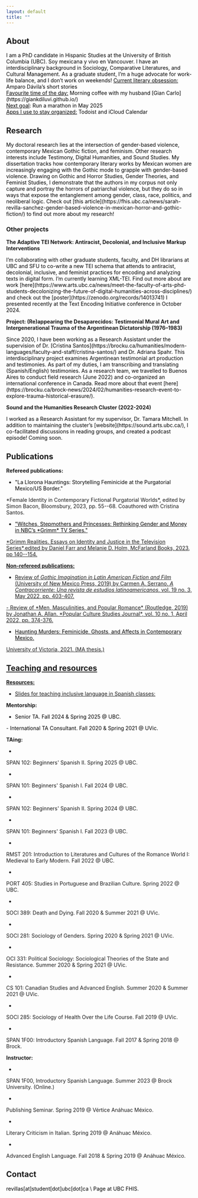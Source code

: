 ```yaml
---
layout: default
title: ""
---
```


## About

<span style="color:black;">
I am a PhD candidate in Hispanic Studies at the University of British Columbia (UBC). 
Soy mexicana y vivo en Vancouver. 
I have an interdisciplinary background in Sociology, 
Comparative Literatures, and Cultural Management. 
As a graduate student, I’m a huge advocate for work-life balance, 
and I don’t work on weekends!
</span>

<span style="color:black;">
<ins>Current literary obsession:</ins>
Amparo Dávila’s short stories<br>
<ins>Favourite time of the day:</ins>
Morning coffee with my husband 
[Gian Carlo](https://giankdiluvi.github.io/)<br>
<ins>Next goal</ins>: Run a marathon in May 2025 <br>
<ins>Apps I use to stay organized:</ins> Todoist and iCloud Calendar
</span>

<!--
My most recent research centers around gendered violence in Mexico,
specifically feminicidio, and the affects engendered between
living bodies and dead bodies through manifestations of
public mourning, artivism (art+activism) and contemporary literature.
My research also explores monstrous representations of
women in North American and Latin American popular culture,
as well as the intersection between Mexican masculinity and neoliberalism.
-->

## Research

<span style="color:black;">
My doctoral research lies at the intersection of gender-based violence,
contemporary Mexican Gothic fiction, and feminism. 
Other research interests include Testimony, Digital Humanities, 
and Sound Studies.
</span>

<span style="color:black;">
My dissertation tracks how contemporary literary works by 
Mexican women are increasingly engaging with the Gothic mode 
to grapple with gender-based violence. 
Drawing on Gothic and Horror Studies, Gender Theories, and Feminist Studies, 
I demonstrate that the authors in my corpus not only capture and portray 
the horrors of patriarchal violence, 
but they do so in ways that expose the entanglement among 
gender, class, race, politics, and neoliberal logic. 
Check out [this article](https://fhis.ubc.ca/news/sarah-revilla-sanchez-gender-based-violence-in-mexican-horror-and-gothic-fiction/) 
to find out more about my research!
</span>

### Other projects

**The Adaptive TEI Network: Antiracist, Decolonial, and Inclusive Markup Interventions**

<span style="color:black;">
I’m collaborating with other graduate students, faculty, 
and DH librarians at UBC and SFU to co-write a new TEI schema 
that attends to antiracist, decolonial, inclusive, and feminist practices 
for encoding and analyzing texts in digital form. 
I’m currently learning XML-TEI.
</span>

<span style="color:black;">
Find out more about are work [here](https://www.arts.ubc.ca/news/meet-the-faculty-of-arts-phd-students-decolonizing-the-future-of-digital-humanities-across-disciplines/) 
and check out the [poster](https://zenodo.org/records/14013741) 
I presented recently at 
the Text Encoding Initiative conference in October 2024.
</span>


**Project: (Re)appearing the Desaparecidos: Testimonial Mural Art and Intergenerational Trauma of the Argentinean Dictatorship (1976–1983)**

<span style="color:black;">
Since 2020, I have been working as a Research Assistant 
under the supervision of Dr. [Cristina Santos](https://brocku.ca/humanities/modern-languages/faculty-and-staff/cristina-santos/) 
and Dr. Adriana Spahr. 
This interdisciplinary project examines 
Argentinean testimonial art production and testimonies. 
As part of my duties, 
I am transcribing and translating (Spanish/English) testimonies. 
As a research team, we travelled to Buenos Aires 
to conduct field research (June 2022) 
and co-organized an international conference in Canada. 
Read more about that event [here](https://brocku.ca/brock-news/2024/02/humanities-research-event-to-explore-trauma-historical-erasure/).
</span>


**Sound and the Humanities Research Cluster (2022-2024)**

<span style="color:black;">
I worked as a Research Assistant for my supervisor, Dr. Tamara Mitchell. 
In addition to maintaining the cluster’s [website](https://sound.arts.ubc.ca/), 
I co-facilitated discussions in reading groups, 
and created a podcast episode! Coming soon.
</span>

## Publications

**Refereed publications:**

- <span style="color:black;">
  "La Llorona Hauntings:
  Storytelling Feminicide at the Purgatorial Mexico/US Border."
</span>
*Female Identity in Contemporary Fictional Purgatorial Worlds*,
edited by Simon Bacon, Bloomsbury, 2023,
pp. 55--68.
Coauthored with Cristina Santos.
<a href="https://www.bloomsbury.com/us/female-identity-in-contemporary-fictional-purgatorial-worlds-9781350227040/">
<i class="fas fa-external-link-alt" style="font-size:20px"></i>

- <span style="color:black;">
  "Witches, Stepmothers and Princesses:
  Rethinking Gender and Money in NBC’s *Grimm* TV Series."
</span>
*Grimm Realities. Essays on Identity and Justice in the Television Series*,edited by Daniel Farr and Melanie D. Holm, McFarland Books, 2023, pp 140--154.
<a href="https://mcfarlandbooks.com/product/grimm-realities/">
<i class="fas fa-external-link-alt" style="font-size:20px"></i>

**Non-refereed publications:**

- Review of *Gothic Imagination in Latin American Fiction and Film*
(University of New Mexico Press, 2019)
by Carmen A. Serrano.
*A Contracorriente: Una revista de estudios latinoamericanos*,
vol. 19 no. 3, May 2022, pp. 403-407.
<a href="https://acontracorriente.chass.ncsu.edu/index.php/acontracorriente/article/view/2248">
<i class="fas fa-external-link-alt" style="font-size:20px"></i>
- Review of *Men, Masculinities, and Popular Romance*
(Routledge, 2019)
by Jonathan A. Allan.
*Popular Culture Studies Journal*,
vol. 10 no. 1, April 2022, pp. 374-376.


- <span style="color:black;">
  Haunting Murders: Feminicide, Ghosts, and Affects in Contemporary Mexico.
</span>
University of Victoria, 2021. (MA thesis.)
<a href="https://dspace.library.uvic.ca/bitstream/handle/1828/13255/Revilla-Sanchez_Sarah_MA_2021.pdf?sequence=5&isAllowed=y">
<i class="fas fa-external-link-alt" style="font-size:20px"></i>

<!--
### Other research projects

**PhD Collab: the TEI Network**

lorem ipsum brief description

<a href="https://www.arts.ubc.ca/news/meet-the-faculty-of-arts-phd-students-decolonizing-the-future-of-digital-humanities-across-disciplines/">
  <i class="fas fa-external-link-alt" style="font-size:20px"></i>  UBC
</a>  &emsp;
<a href="https://zenodo.org/records/14013741">
<i class="fas fa-desktop"></i> poster
</a>

**Sound Cluster**

<a href="https://sound.arts.ubc.ca/">
  <i class="fas fa-external-link-alt" style="font-size:20px"></i>  UBC
</a> 


**Testimony**

blah
-->

## Teaching and resources

**Resources:**

- Slides for teaching inclusive language in Spanish classes: 
<a href="./docs/InclusiveLanguageBeginnersSpanish.pdf">
  <i class="fas fa-desktop" style="font-size:20px"></i>
</a> 

**Mentorship:**

- <span style="color:black;">
  Senior TA. Fall 2024 &amp; Spring 2025 @ UBC.
</span>
- <span style="color:black;">
  International TA Consultant. Fall 2020 &amp; Spring 2021 @ UVic.
</span>


**TAing:**
- <span style="color:black;">
SPAN 102: Beginners' Spanish II.
Spring 2025 @ UBC.
</span>
- <span style="color:black;">
SPAN 101: Beginners' Spanish I.
Fall 2024 @ UBC.
</span>
- <span style="color:black;">
SPAN 102: Beginners' Spanish II.
Spring 2024 @ UBC.
</span>
- <span style="color:black;">
SPAN 101: Beginners' Spanish I.
Fall 2023 @ UBC.
</span>
- <span style="color:black;">
RMST 201: Introduction to Literatures and Cultures
of the Romance World I: Medieval to Early Modern.
Fall 2022 @ UBC.
</span>
- <span style="color:black;">
PORT 405: Studies in Portuguese and Brazilian Culture. Spring 2022 @ UBC.
</span>
- <span style="color:black;">
SOCI 389: Death and Dying. Fall 2020 &amp; Summer 2021 @ UVic.
</span>
- <span style="color:black;">
SOCI 281: Sociology of Genders. Spring 2020 &amp; Spring 2021 @ UVic.
</span>
- <span style="color:black;">
OCI 331: Political Sociology: Sociological Theories of the State and Resistance.
  Summer 2020 &amp; Spring 2021 @ UVic.
</span>
- <span style="color:black;">
CS 101: Canadian Studies and Advanced English. Summer 2020 &amp; Summer 2021 @ UVic.
</span>
- <span style="color:black;">
SOCI 285: Sociology of Health Over the Life Course. Fall 2019 @ UVic.
</span>
- <span style="color:black;">
SPAN 1F00: Introductory Spanish Language. Fall 2017 &amp; Spring 2018 @ Brock.
</span>

**Instructor:**
- <span style="color:black;">
SPAN 1F00, Introductory Spanish Language.
Summer 2023 @ Brock University. (Online.)
</span>
- <span style="color:black;">
Publishing Seminar. Spring 2019 @ Vértice Anáhuac México.
</span>
- <span style="color:black;">
Literary Criticism in Italian. Spring 2019 @ Anáhuac México.
</span>
- <span style="color:black;">
Advanced English Language. Fall 2018 &amp; Spring 2019 @ Anáhuac México.
</span>

## Contact

<span style="color:black;">
revillas[at]student[dot]ubc[dot]ca
</span>\
<span style="color:black;">
Page at UBC FHIS. 
</span>
<a href="https://fhis.ubc.ca/profile/sarah-revilla-sanchez/">
<i class="fas fa-external-link-alt" style="font-size:20px"></i></a>
